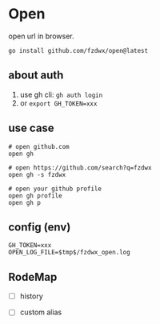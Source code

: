 # Open

open url in browser.

```shell
go install github.com/fzdwx/open@latest 
```

## about auth

1. use gh cli: `gh auth login`
2. or `export GH_TOKEN=xxx`

## use case

```shell
# open github.com
open gh   

# open https://github.com/search?q=fzdwx
open gh -s fzdwx

# open your github profile
open gh profile
open gh p
```

## config (env)

```
GH_TOKEN=xxx
OPEN_LOG_FILE=$tmp$/fzdwx_open.log
``` 

## RodeMap

- [ ] history
- [ ] custom alias

